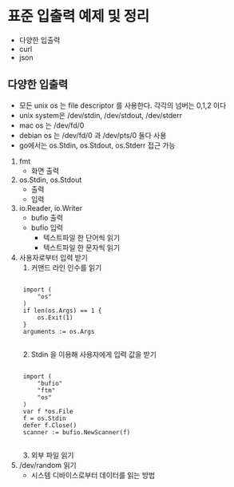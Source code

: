 # 표준 입출력 예제 및 정리
* 다양한 입출력
* curl
* json

## 다양한 입출력
 - 모든 unix os 는 file descriptor 를 사용한다. 각각의 넘버는 0,1,2 이다
 - unix system은 /dev/stdin, /dev/stdout, /dev/stderr
 - mac os 는 /dev/fd/0 
 - debian os 는 /dev/fd/0 과 /dev/pts/0 둘다 사용
 - go에서는 os.Stdin, os.Stdout, os.Stderr 접근 가능
 
1. fmt
    - 화면 출력
2. os.Stdin, os.Stdout
    - 출력
    - 입력
3. io.Reader, io.Writer
    - bufio 출력
    - bufio 입력
        * 텍스트파일 한 단어씩 읽기
        * 텍스트파일 한 문자씩 읽기
4. 사용자로부터 입력 받기
    1. 커맨드 라인 인수를 읽기
    <pre><code>
    import (
        "os"
    )
    if len(os.Args) == 1 {
        os.Exit(1)
    }
    arguments := os.Args
    </code></pre>
    2. Stdin 을 이용해 사용자에게 입력 값을 받기
    <pre><code>
    import (
        "bufio"
        "ftm"
        "os"
    )
    var f *os.File
    f = os.Stdin
    defer f.Close()
    scanner := bufio.NewScanner(f)
    </code></pre>
    3. 외부 파일 읽기
5. /dev/random 읽기
    - 시스템 디바이스로부터 데이터를 읽는 방법

